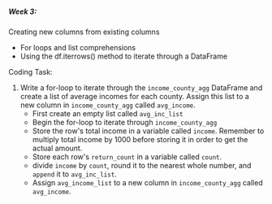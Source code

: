 ##### Week 3:

Creating new columns from existing columns
 - For loops and list comprehensions
 - Using the df.iterrows() method to iterate through a DataFrame
  

Coding Task:
1. Write a for-loop to iterate through the `income_county_agg` DataFrame and create a list of average incomes for each county. Assign this list to a new column in `income_county_agg` called `avg_income`. 
    - First create an empty list called `avg_inc_list` 
    - Begin the for-loop to iterate through `income_county_agg` 
    - Store the row's total income in a variable called `income`. Remember to multiply total income by 1000 before storing it in order to get the actual amount.
    - Store each row's `return_count` in a variable called `count`.
    - divide `income` by `count`, round it to the nearest whole number, and `append` it to `avg_inc_list`.
    - Assign `avg_income_list` to a new column in `income_county_agg` called `avg_income`.
